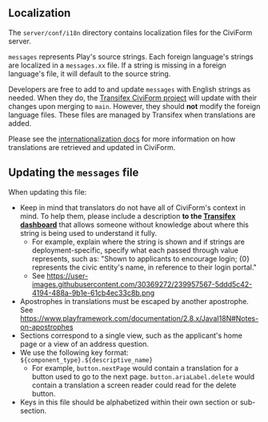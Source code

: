 ## Localization

The `server/conf/i18n` directory contains localization files for the CiviForm server.

`messages` represents Play's source strings. Each foreign language's strings are localized in a `messages.xx` file. If a string is missing in a foreign language's file, it will default to the source string.

Developers are free to add to and update `messages` with English strings as needed. When they do, the [Transifex CiviForm project](https://app.transifex.com/civiform/civiform/dashboard) will update with their changes upon merging to `main`. However, they should **not** modify the foreign language files. These files are managed by Transifex when translations are added.

Please see the [internationalization docs](https://github.com/civiform/civiform/wiki/Internationalization-(i18n)) for more information on how translations are retrieved and updated in CiviForm.

## Updating the `messages` file

When updating this file:

- Keep in mind that translators do not have all of CiviForm's context in mind. To help them, please include a description **to the [Transifex dashboard](https://app.transifex.com/civiform/civiform/dashboard/)** that allows someone without knowledge about where this string is being used to understand it fully.
  - For example, explain where the string is shown and if strings are deployment-specific, specify what each passed through value represents, such as: "Shown to applicants to encourage login; {0} represents the civic entity's name, in reference to their login portal."
  - See https://user-images.githubusercontent.com/30369272/239957567-5ddd5c42-4194-488a-9b1e-61cb4ec33c8b.png
- Apostrophes in translations must be escaped by another apostrophe. See https://www.playframework.com/documentation/2.8.x/JavaI18N#Notes-on-apostrophes
- Sections correspond to a single view, such as the applicant's home page or a view of an address question.
- We use the following key format: `${component_type}.${descriptive_name}`
  - For example, `button.nextPage` would contain a translation for a button used to go to the next page. `button.ariaLabel.delete` would contain a translation a screen reader could read for the delete button.
- Keys in this file should be alphabetized within their own section or sub-section.
